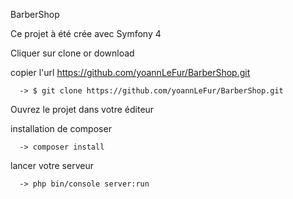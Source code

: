 BarberShop

Ce projet à été crée avec Symfony 4

Cliquer sur clone or download 

copier l'url https://github.com/yoannLeFur/BarberShop.git

      -> $ git clone https://github.com/yoannLeFur/BarberShop.git
  
Ouvrez le projet dans votre éditeur

installation de composer

      -> composer install

lancer votre serveur

      -> php bin/console server:run
